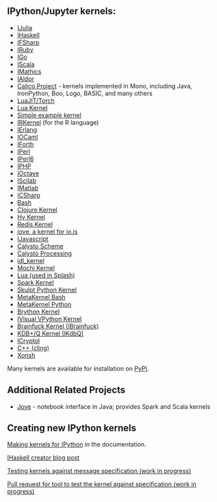 ## IPython/Jupyter kernels:

*   [IJulia](http://nbviewer.ipython.org/url/jdj.mit.edu/~stevenj/IJulia%20Preview.ipynb)
*   [IHaskell](http://nbviewer.ipython.org/github/gibiansky/IHaskell/blob/master/notebooks/IHaskell.ipynb)
*   [IFSharp](http://nbviewer.ipython.org/github/BayardRock/IfSharp/blob/master/Feature%20Notebook.ipynb)
*   [IRuby](https://github.com/SciRuby/iruby)
*   [IGo](https://github.com/takluyver/igo)
*   [IScala](https://github.com/mattpap/IScala)
*   [IMathics](http://nbviewer.ipython.org/gist/sn6uv/8381447)
*   [IAldor](https://github.com/mattpap/IAldor)
*   [Calico Project](http://nbviewer.ipython.org/urls/bitbucket.org/ipre/calico/raw/master/notebooks/Calico%20Overview.ipynb) - kernels implemented in Mono, including Java, IronPython, Boo, Logo, BASIC, and many others
*   [LuaJIT/Torch](https://github.com/facebook/iTorch)
*   [Lua Kernel](https://github.com/neomantra/lua_ipython_kernel)
*   [Simple example kernel](https://github.com/dsblank/simple_kernel)
*   [IRKernel](https://github.com/takluyver/IRkernel) (for the R language)
*   [IErlang](https://github.com/robbielynch/ierlang)
*   [IOCaml](https://github.com/andrewray/iocaml)
*   [IForth](https://github.com/jdfreder/iforth)
*   [IPerl](https://metacpan.org/release/Devel-IPerl)
*   [IPerl6](https://github.com/timo/iperl6kernel)
*   [IPHP](https://github.com/dawehner/ipython-php)
*   [IOctave](https://github.com/calysto/octave_kernel)
*   [IScilab](https://github.com/blink1073/scilab_kernel)
*   [IMatlab](https://github.com/calysto/matlab_kernel)
*   [ICSharp](https://github.com/zabirauf/icsharp)
*   [Bash](https://github.com/takluyver/bash_kernel)
*   [Clojure Kernel](https://github.com/roryk/ipython-clojure)
*   [Hy Kernel](https://github.com/bollwyvl/hy_kernel/)
*   [Redis Kernel](https://github.com/supercoderz/redis_kernel)
*   [jove, a kernel for io.js](https://www.npmjs.com/package/jove)
*   [IJavascript](https://www.npmjs.com/package/ijavascript)
*   [Calysto Scheme](https://github.com/Calysto/calysto/tree/master/calysto/language/scheme)
*   [Calysto Processing](https://github.com/Calysto/calysto_processing)
*   [idl_kernel](https://github.com/lstagner/idl_kernel)
*   [Mochi Kernel](https://github.com/pya/mochi-kernel) 
*   [Lua (used in Splash)](https://github.com/scrapinghub/splash/tree/master/splash/kernel)
*   [Spark Kernel](https://github.com/ibm-et/spark-kernel)
*   [Skulpt Python Kernel](https://github.com/Calysto/skulpt_python)
*   [MetaKernel Bash](https://github.com/Calysto/metakernel/tree/master/metakernel_bash)
*   [MetaKernel Python](https://github.com/Calysto/metakernel/tree/master/metakernel_python)
*   [Brython Kernel](https://github.com/kikocorreoso/brythonmagic)
*   [IVisual VPython Kernel](https://pypi.python.org/pypi/IVisual)
*   [Brainfuck Kernel (IBrainfuck)](https://github.com/robbielynch/ibrainfuck)
*   [KDB+/Q Kernel (IKdbQ)](https://github.com/jvictorchen/IKdbQ)
*   [ICryptol](https://github.com/GaloisInc/ICryptol)
*   [C++ (cling)](https://github.com/minrk/clingkernel)
*   [Xonsh](https://github.com/calysto/xonsh_kernel)

Many kernels are available for installation on [PyPI](https://pypi.python.org/pypi?:action=browse&c=586).

## Additional Related Projects

*   [Jove](https://github.com/jove-sh) - notebook interface in Java; provides Spark and Scala kernels

## Creating new IPython kernels

[Making kernels for IPython](http://ipython.org/ipython-doc/dev/development/kernels.html) in the documentation.

[IHaskell creator blog
post](http://andrew.gibiansky.com/blog/ipython/ipython-kernels/)

[Testing kernels against message specification (work in progress)](https://github.com/ipython/ipython/wiki/Dev:-Testing-kernels-against-message-specification)

[Pull request for tool to test the kernel against specification (work in progress)](https://github.com/ipython/ipython/pull/7646) 